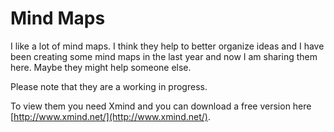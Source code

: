 # Mind Maps

I like a lot of mind maps. I think they help to better organize ideas and I have been creating some mind maps in the last year and now I am sharing them here. Maybe they might help someone else.

Please note that they are a working in progress.

To view them you need Xmind and you can download a free version here [http://www.xmind.net/](http://www.xmind.net/). 
